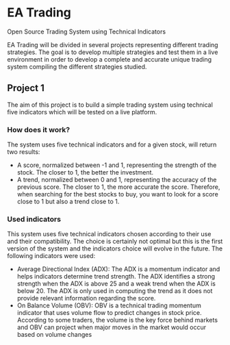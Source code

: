 # EA Trading
Open Source Trading System using Technical Indicators

EA Trading will be divided in several projects representing different trading strategies. The goal is to develop multiple strategies and test them in a live environment in order to develop a complete and accurate unique trading system compiling the different strategies studied.

## Project 1

The aim of this project is to build a simple trading system using technical five indicators which will be tested on a live platform. 

### How does it work?

The system uses five technical indicators and for a given stock, will return two results:

- A score, normalized between -1 and 1, representing the strength of the stock. The closer to 1, the better the investment. 
- A trend, normalized between 0 and 1, representing the accuracy of the previous score. The closer to 1, the more accurate the score.
Therefore, when searching for the best stocks to buy, you want to look for a score close to 1 but also a trend close to 1.


### Used indicators

This system uses five technical indicators chosen according to their use and their compatibility. The choice is certainly not optimal but this is the first version of the system and the indicators choice will evolve in the future. 
The following indicators were used: 

- Average Directional Index (ADX): The ADX is a momentum indicator and helps indicators determine trend strength. The ADX identifies a strong strength when the ADX is above 25 and a weak trend when the ADX is below 20. The ADX is only used in computing the trend as it does not provide relevant information regarding the score.
- On Balance Volume (OBV): OBV is a technical trading momentum indicator that uses volume flow to predict changes in stock price. According to some traders, the volume is the key force behind markets and OBV can project when major moves in the market would occur based on volume changes 
